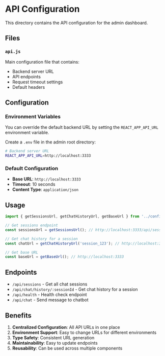 # API Configuration

This directory contains the API configuration for the admin dashboard.

## Files

### `api.js`
Main configuration file that contains:
- Backend server URL
- API endpoints
- Request timeout settings
- Default headers

## Configuration

### Environment Variables
You can override the default backend URL by setting the `REACT_APP_API_URL` environment variable.

Create a `.env` file in the admin root directory:

```bash
# Backend server URL
REACT_APP_API_URL=http://localhost:3333
```

### Default Configuration
- **Base URL**: `http://localhost:3333`
- **Timeout**: 10 seconds
- **Content Type**: `application/json`

## Usage

```javascript
import { getSessionsUrl, getChatHistoryUrl, getBaseUrl } from '../config/api';

// Get sessions endpoint
const sessionsUrl = getSessionsUrl(); // http://localhost:3333/api/sessions

// Get chat history for a session
const chatUrl = getChatHistoryUrl('session_123'); // http://localhost:3333/api/chat/history/session_123

// Get base URL
const baseUrl = getBaseUrl(); // http://localhost:3333
```

## Endpoints

- `/api/sessions` - Get all chat sessions
- `/api/chat/history/:sessionId` - Get chat history for a session
- `/api/health` - Health check endpoint
- `/api/chat` - Send message to chatbot

## Benefits

1. **Centralized Configuration**: All API URLs in one place
2. **Environment Support**: Easy to change URLs for different environments
3. **Type Safety**: Consistent URL generation
4. **Maintainability**: Easy to update endpoints
5. **Reusability**: Can be used across multiple components
